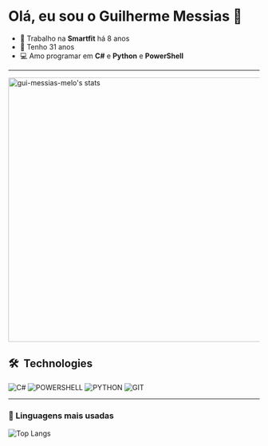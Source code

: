 # Olá, eu sou o Guilherme Messias 👋

- 🔭 Trabalho na **Smartfit** há 8 anos  
- 🎂 Tenho 31 anos  
- 💻 Amo programar em **C#** e **Python** e **PowerShell**

---

<img width="530em" src="https://github-readme-stats.vercel.app/api?username=gui-messias-melo&show_icons=true&theme=onedark" alt="gui-messias-melo's stats"/>

## 🛠 &nbsp;Technologies
<p>
    <img align="center" alt="C#" src="https://img.shields.io/badge/C%23-239120?style=for-the-badge&logo=c-sharp&logoColor=white">
    <img align="center" alt="POWERSHELL" src="https://img.shields.io/badge/PowerShell-5391FE?style=for-the-badge&logo=powershell&logoColor=white">
    <img align="center" alt="PYTHON" src="https://img.shields.io/badge/Python-3776AB?style=for-the-badge&logo=python&logoColor=white">
    <img align="center" alt="GIT"src="https://img.shields.io/badge/GitHub-100000?style=for-the-badge&logo=github&logoColor=white">
</p>

---

### 🚀 Linguagens mais usadas
![Top Langs](https://github-readme-stats.vercel.app/api/top-langs/?username=gui-messias-melo&layout=compact&theme=radical)
